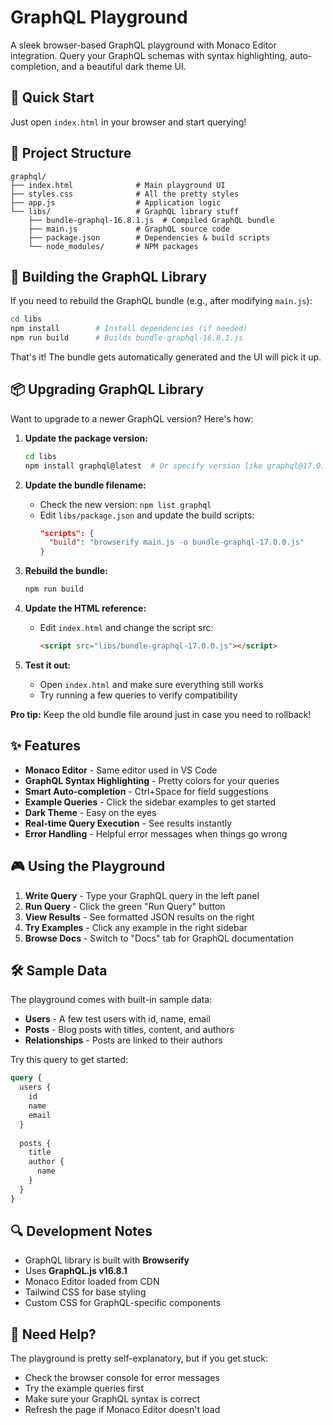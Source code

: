 # GraphQL Playground

A sleek browser-based GraphQL playground with Monaco Editor integration. Query your GraphQL schemas with syntax highlighting, auto-completion, and a beautiful dark theme UI.

## 🚀 Quick Start

Just open `index.html` in your browser and start querying!

## 📁 Project Structure

```
graphql/
├── index.html              # Main playground UI
├── styles.css              # All the pretty styles
├── app.js                  # Application logic
└── libs/                   # GraphQL library stuff
    ├── bundle-graphql-16.8.1.js  # Compiled GraphQL bundle
    ├── main.js             # GraphQL source code
    ├── package.json        # Dependencies & build scripts
    └── node_modules/       # NPM packages
```

## 🔧 Building the GraphQL Library

If you need to rebuild the GraphQL bundle (e.g., after modifying `main.js`):

```bash
cd libs
npm install        # Install dependencies (if needed)
npm run build      # Builds bundle-graphql-16.8.1.js
```

That's it! The bundle gets automatically generated and the UI will pick it up.

## 📦 Upgrading GraphQL Library

Want to upgrade to a newer GraphQL version? Here's how:

1. **Update the package version:**
   ```bash
   cd libs
   npm install graphql@latest  # Or specify version like graphql@17.0.0
   ```

2. **Update the bundle filename:**
   - Check the new version: `npm list graphql`
   - Edit `libs/package.json` and update the build scripts:
     ```json
     "scripts": {
       "build": "browserify main.js -o bundle-graphql-17.0.0.js"
     }
     ```

3. **Rebuild the bundle:**
   ```bash
   npm run build
   ```

4. **Update the HTML reference:**
   - Edit `index.html` and change the script src:
     ```html
     <script src="libs/bundle-graphql-17.0.0.js"></script>
     ```

5. **Test it out:**
   - Open `index.html` and make sure everything still works
   - Try running a few queries to verify compatibility

**Pro tip:** Keep the old bundle file around just in case you need to rollback!

## ✨ Features

- **Monaco Editor** - Same editor used in VS Code
- **GraphQL Syntax Highlighting** - Pretty colors for your queries
- **Smart Auto-completion** - Ctrl+Space for field suggestions
- **Example Queries** - Click the sidebar examples to get started
- **Dark Theme** - Easy on the eyes
- **Real-time Query Execution** - See results instantly
- **Error Handling** - Helpful error messages when things go wrong

## 🎮 Using the Playground

1. **Write Query** - Type your GraphQL query in the left panel
2. **Run Query** - Click the green "Run Query" button
3. **View Results** - See formatted JSON results on the right
4. **Try Examples** - Click any example in the right sidebar
5. **Browse Docs** - Switch to "Docs" tab for GraphQL documentation

## 🛠️ Sample Data

The playground comes with built-in sample data:
- **Users** - A few test users with id, name, email
- **Posts** - Blog posts with titles, content, and authors
- **Relationships** - Posts are linked to their authors

Try this query to get started:
```graphql
query {
  users {
    id
    name
    email
  }
  
  posts {
    title
    author {
      name
    }
  }
}
```

## 🔍 Development Notes

- GraphQL library is built with **Browserify** 
- Uses **GraphQL.js v16.8.1**
- Monaco Editor loaded from CDN
- Tailwind CSS for base styling
- Custom CSS for GraphQL-specific components

## 🎯 Need Help?

The playground is pretty self-explanatory, but if you get stuck:
- Check the browser console for error messages
- Try the example queries first
- Make sure your GraphQL syntax is correct
- Refresh the page if Monaco Editor doesn't load

